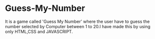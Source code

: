# Guess-My-Number
It is a game called 'Guess My Number' where the user have to guess the number selected by Computer between 1 to 20.I have made this by using only HTML,CSS and JAVASCRIPT. 
